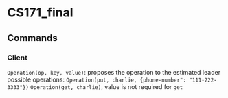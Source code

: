 # CS171_final

## Commands

### Client
`Operation(op, key, value)`: proposes the operation to the estimated leader
possible operations: 
`Operation(put, charlie, {phone-number": "111-222-3333"})`
`Operation(get, charlie)`, value is not required for `get`